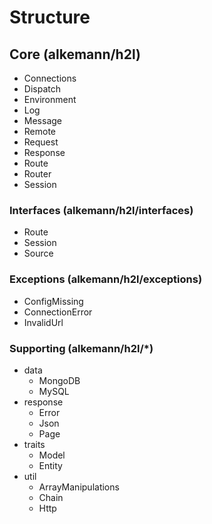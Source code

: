 # Structure

## Core (alkemann/h2l)
- Connections
- Dispatch
- Environment
- Log
- Message
- Remote
- Request
- Response
- Route
- Router
- Session

### Interfaces (alkemann/h2l/interfaces)
- Route
- Session
- Source

### Exceptions (alkemann/h2l/exceptions)
- ConfigMissing
- ConnectionError
- InvalidUrl

### Supporting (alkemann/h2l/*)
- data
    - MongoDB
    - MySQL
- response
    - Error
    - Json
    - Page
- traits
    - Model
    - Entity
- util
    - ArrayManipulations
    - Chain
    - Http
